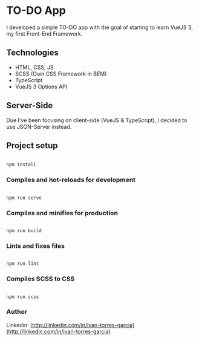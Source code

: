 # TO-DO App

I developed a simple TO-DO app with the goal of starting to learn VueJS 3, my first Front-End Framework.

## Technologies

- HTML, CSS, JS
- SCSS (Own CSS Framework in BEM)
- TypeScript
- VueJS 3 Options API

## Server-Side

Due I've been focusing on client-side (VueJS & TypeScript), I decided to use JSON-Server instead.

## Project setup

```

npm install

```

### Compiles and hot-reloads for development

```

npm run serve

```

### Compiles and minifies for production

```

npm run build

```

### Lints and fixes files

```

npm run lint

```

### Compiles SCSS to CSS

```

npm run scss

```

### Author

Linkedin: [http://linkedin.com/in/ivan-torres-garcia](http://linkedin.com/in/ivan-torres-garcia)
